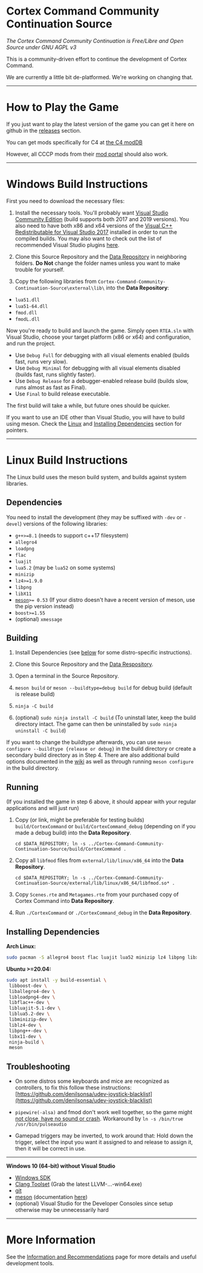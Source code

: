 # Cortex Command Community Continuation Source

*The Cortex Command Community Continuation is Free/Libre and Open Source under GNU AGPL v3*

This is a community-driven effort to continue the development of Cortex Command.

We are currently a little bit de-platformed. We're working on changing that.

***

# How to Play the Game

If you just want to play the latest version of the game you can get it here on github in the [releases](https://github.com/Cortex-Command-Center/Cortex-Command-Community-Continuation-Engine/releases) section.

You can get mods specifically for C4 at [the C4 modDB](https://www.moddb.com/games/cortex-command-community-continuation)

However, all CCCP mods from their [mod portal](https://cccp.mod.io) should also work.

***

# Windows Build Instructions

First you need to download the necessary files:

1. Install the necessary tools.
   You'll probably want [Visual Studio Community Edition](https://visualstudio.microsoft.com/downloads/) (build supports both 2017 and 2019 versions).
   You also need to have both x86 and x64 versions of the [Visual C++ Redistributable for Visual Studio 2017](https://support.microsoft.com/en-us/help/2977003/the-latest-supported-visual-c-downloads) installed in order to run the compiled builds.
   You may also want to check out the list of recommended Visual Studio plugins [here](https://github.com/Cortex-Command-Center/Cortex-Command-Community-Continuation-Engine/wiki).

2. Clone this Source Repository and the [Data Repository](https://github.com/Cortex-Command-Center/Cortex-Command-Community-Continuation-Data) in neighboring folders.
   **Do Not** change the folder names unless you want to make trouble for yourself.

3. Copy the following libraries from `Cortex-Command-Community-Continuation-Source\external\lib\` into the **Data Repository**:
* `lua51.dll`
* `lua51-64.dll`
* `fmod.dll`
* `fmodL.dll`

Now you're ready to build and launch the game.
Simply open `RTEA.sln` with Visual Studio, choose your target platform (x86 or x64) and configuration, and run the project.

* Use `Debug Full` for debugging with all visual elements enabled (builds fast, runs very slow).
* Use `Debug Minimal` for debugging with all visual elements disabled (builds fast, runs slightly faster).
* Use `Debug Release` for a debugger-enabled release build (builds slow, runs almost as fast as Final).
* Use `Final` to build release executable.

The first build will take a while, but future ones should be quicker.

If you want to use an IDE other than Visual Studio, you will have to build using meson. Check the [Linux](#building) and [Installing Dependencies](#installing-dependencies) section for pointers.

***

# Linux Build Instructions

The Linux build uses the meson build system, and builds against system libraries.

## Dependencies

You need to install the development (they may be suffixed with `-dev` or `-devel`) versions of the following libraries:

* `g++>=8.1` (needs to support c++17 filesystem)
* `allegro4`
* `loadpng`
* `flac`
* `luajit`
* `lua5.2` (may be `lua52` on some systems)
* `minizip`
* `lz4>=1.9.0`
* `libpng`
* `libX11`
* [`meson`](https://www.mesonbuild.com)`>= 0.53` (If your distro doesn't have a recent version of meson, use the pip version instead)
* `boost>=1.55`
* (optional) `xmessage`

## Building

1. Install Dependencies (see [below](#installing-dependencies) for some distro-specific instructions).

2. Clone this Source Repository and the [Data Respository](https://github.com/Cortex-Command-Center/Cortex-Command-Community-Continuation-Data).

3. Open a terminal in the Source Repository.

4. `meson build` or `meson --buildtype=debug build` for debug build (default is release build)

5. `ninja -C build`

6. (optional) `sudo ninja install -C build` (To uninstall later, keep the build directory intact. The game can then be uninstalled by `sudo ninja uninstall -C build`)

If you want to change the buildtype afterwards, you can use `meson configure --buildtype {release or debug}` in the build directory or create a secondary build directory as in Step 4. There are also additional build options documented in the [wiki](https://github.com/Cortex-Command-Center/Cortex-Command-Community-Continuation-Engine/wiki) as well as through running `meson configure` in the build directory.

## Running

(If you installed the game in step 6 above, it should appear with your regular applications and will just run)

1. Copy (or link, might be preferable for testing builds) `build/CortexCommand` or `build/CortexCommand_debug` (depending on if you made a debug build) into the **Data Repository**.
   
   `cd $DATA_REPOSITORY; ln -s ../Cortex-Command-Community-Continuation-Source/build/CortexCommand . `

2. Copy all `libfmod` files from `external/lib/linux/x86_64` into the **Data Repository**.
   
   `cd $DATA_REPOSITORY; ln -s ../Cortex-Command-Community-Continuation-Source/external/lib/linux/x86_64/libfmod.so* .`

3. Copy `Scenes.rte` and `Metagames.rte` from your purchased copy of Cortex Command into **Data Repository**.

4. Run `./CortexCommand` or `./CortexCommand_debug` in the **Data Repository**.

## Installing Dependencies

**Arch Linux:**

```bash
sudo pacman -S allegro4 boost flac luajit lua52 minizip lz4 libpng libx11 xorg-xmessage meson ninja base-devel
```

**Ubuntu >=20.04:** 

```bash
sudo apt install -y build-essential \
 libboost-dev \
 liballegro4-dev \
 libloadpng4-dev \
 libflac++-dev \
 libluajit-5.1-dev \
 liblua5.2-dev \
 libminizip-dev \
 liblz4-dev \
 libpng++-dev \
 libx11-dev \
 ninja-build \
 meson
```

## Troubleshooting

* On some distros some keyboards and mice are recognized as controllers, to fix this follow these instructions: [https://github.com/denilsonsa/udev-joystick-blacklist](https://github.com/denilsonsa/udev-joystick-blacklist)

* `pipewire(-alsa)` and fmod don't work well together, so the game might [not close, have no sound or crash](https://gitlab.freedesktop.org/pipewire/pipewire/-/issues/1514). Workaround by `ln -s /bin/true /usr/bin/pulseaudio`

* Gamepad triggers may be inverted, to work around that: Hold down the trigger, select the input you want it assigned to and release to assign it, then it will be correct in use.

***

**Windows 10 (64-bit) without Visual Studio**

- [Windows SDK](https://developer.microsoft.com/de-de/windows/downloads/windows-10-sdk/)
- [Clang Toolset](https://github.com/llvm/llvm-project/releases) (Grab the latest LLVM-...-win64.exe)
- [git](https://www.git-scm.org)
- [meson](https://github.com/mesonbuild/meson/releases) (documentation [here](https://www.mesonbuild.com))
- (optional) Visual Studio for the Developer Consoles since setup otherwise may be unnecessarily hard

***

# More Information

See the [Information and Recommendations](https://github.com/Cortex-Command-Center/Cortex-Command-Community-Continuation-Engine/wiki) page for more details and useful development tools.
